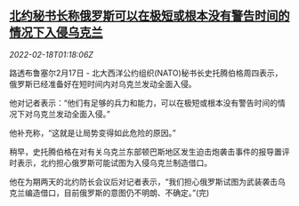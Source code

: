 <!--1645147863000-->
[北约秘书长称俄罗斯可以在极短或根本没有警告时间的情况下入侵乌克兰](https://cn.reuters.com/article/nato-russia-warning-0217-thur-idCNKBS2KN03W)
------

<div><i>2022-02-18T01:18:06Z</i></div><p>路透布鲁塞尔2月17日 - 北大西洋公约组织(NATO)秘书长史托腾伯格周四表示，俄罗斯已经准备好在短时间内对乌克兰发动全面入侵。</p><p>他对记者表示：“他们有足够的兵力和能力，可以在极短或根本没有警告时间的情况下对乌克兰发动全面入侵。”</p><p>他补充称，“这就是让局势变得如此危险的原因。”</p><p>稍早，史托腾伯格在对有关乌克兰东部顿巴斯地区发生迫击炮袭击事件的报导置评时表示，北约担心俄罗斯可能试图为入侵乌克兰制造借口。</p><p>他在为期两天的北约防长会议后对记者表示，“我们担心俄罗斯试图为武装袭击乌克兰编造借口，目前俄罗斯的意图仍不明朗、不确定。”(完)</p>
